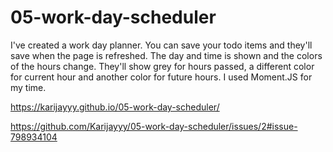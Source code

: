 # 05-work-day-scheduler

I've created a work day planner. You can save your todo items and they'll save when the page is refreshed. The day and time is shown and the colors of the hours change. They'll show grey for hours passed, a different color for current hour and another color for future hours. I used Moment.JS for my time. 

https://karijayyy.github.io/05-work-day-scheduler/

https://github.com/Karijayyy/05-work-day-scheduler/issues/2#issue-798934104
